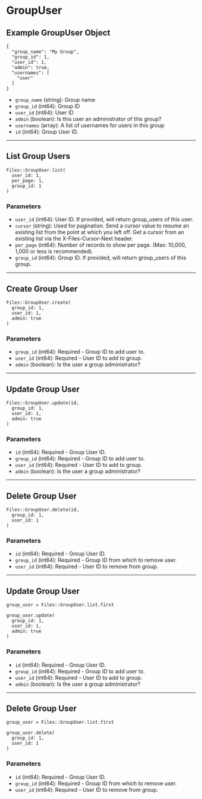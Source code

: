 # GroupUser

## Example GroupUser Object

```
{
  "group_name": "My Group",
  "group_id": 1,
  "user_id": 1,
  "admin": true,
  "usernames": [
    "user"
  ]
}
```

* `group_name` (string): Group name
* `group_id` (int64): Group ID
* `user_id` (int64): User ID
* `admin` (boolean): Is this user an administrator of this group?
* `usernames` (array): A list of usernames for users in this group
* `id` (int64): Group User ID.


---

## List Group Users

```
Files::GroupUser.list(
  user_id: 1, 
  per_page: 1, 
  group_id: 1
)
```

### Parameters

* `user_id` (int64): User ID.  If provided, will return group_users of this user.
* `cursor` (string): Used for pagination.  Send a cursor value to resume an existing list from the point at which you left off.  Get a cursor from an existing list via the X-Files-Cursor-Next header.
* `per_page` (int64): Number of records to show per page.  (Max: 10,000, 1,000 or less is recommended).
* `group_id` (int64): Group ID.  If provided, will return group_users of this group.


---

## Create Group User

```
Files::GroupUser.create(
  group_id: 1, 
  user_id: 1, 
  admin: true
)
```

### Parameters

* `group_id` (int64): Required - Group ID to add user to.
* `user_id` (int64): Required - User ID to add to group.
* `admin` (boolean): Is the user a group administrator?


---

## Update Group User

```
Files::GroupUser.update(id, 
  group_id: 1, 
  user_id: 1, 
  admin: true
)
```

### Parameters

* `id` (int64): Required - Group User ID.
* `group_id` (int64): Required - Group ID to add user to.
* `user_id` (int64): Required - User ID to add to group.
* `admin` (boolean): Is the user a group administrator?


---

## Delete Group User

```
Files::GroupUser.delete(id, 
  group_id: 1, 
  user_id: 1
)
```

### Parameters

* `id` (int64): Required - Group User ID.
* `group_id` (int64): Required - Group ID from which to remove user.
* `user_id` (int64): Required - User ID to remove from group.


---

## Update Group User

```
group_user = Files::GroupUser.list.first

group_user.update(
  group_id: 1,
  user_id: 1,
  admin: true
)
```

### Parameters

* `id` (int64): Required - Group User ID.
* `group_id` (int64): Required - Group ID to add user to.
* `user_id` (int64): Required - User ID to add to group.
* `admin` (boolean): Is the user a group administrator?


---

## Delete Group User

```
group_user = Files::GroupUser.list.first

group_user.delete(
  group_id: 1,
  user_id: 1
)
```

### Parameters

* `id` (int64): Required - Group User ID.
* `group_id` (int64): Required - Group ID from which to remove user.
* `user_id` (int64): Required - User ID to remove from group.
